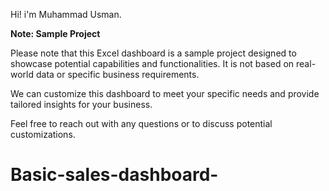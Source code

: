 Hi!
i'm Muhammad Usman. 

**Note: Sample Project**

Please note that this Excel dashboard is a sample project designed to showcase potential capabilities and functionalities. It is not based on real-world data or specific business requirements.

We can customize this dashboard to meet your specific needs and provide tailored insights for your business.

Feel free to reach out with any questions or to discuss potential customizations.
# Basic-sales-dashboard-
